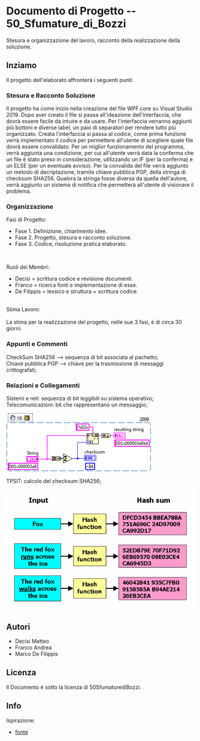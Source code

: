 # Documento di Progetto -- 50_Sfumature_di_Bozzi

Stesura e organizzazione del lavoro, racconto della realizzazione della soluzione.  <br/>

## Inziamo

Il progetto dell'elaborato affronterà i seguenti punti:

### Stesura e Racconto Soluzione 

Il progetto ha come inizio nella creazione del file WPF.core su Visual Studio 2019. Dopo aver creato il file si passa all'ideazione dell'interfaccia, che dovrà essere facile da intuire e da usare. Per l'interfaccia verranno aggiunti più bottoni e diverse label, un paio di separatori per rendere tutto più organizzato. Creata l'interfaccia si passa al codice, come prima funzione verrà implementato il codice per permettere all'utente di scegliere quale file dovrà essere convalidato. Per un miglior funzionamento del programma, verrà aggiunta una condizione, per cui all'utente verrà data la conferma che un file è stato preso in considerazione, utilizzando un IF (per la conferma) e un ELSE (per un eventuale avviso). Per la convalida del file verrà aggiunto un metodo di decriptazione, tramite chiave pubblica PGP, della stringa di checksum SHA256. Qualora la stringa fosse diversa da quella dell'autore, verrà aggiunto un sistema di notifica che permetterà all'utente di visionare il problema. 

### Organizzazione

Fasi di Progetto:

* Fase 1. Definizione, chiarimento idee.
* Fase 2. Progetto, stesura e racconto soluzione.
* Fase 3. Codice, risoluzione pratica elaborato.
<br/>

Ruoli dei Membri:

* Decisi = scrittura codice e revisione documenti.
* Franco = ricerca fonti e implementazione di esse.
* De Filippis = lessico e struttura + scrittura codice.

<br/>
Stima Lavoro:
<br/><br/>
La stima per la realizzazione del progetto, nelle sue 3 fasi, è di circa 30 giorni. 
 
### Appunti e Commenti

CheckSum SHA256 --> sequenza di bit associata al pachetto; <br/>
Chiave pubblica PGP --> chiave per la trasmissione di messaggi crittografati; <br/>

### Relazioni e Collegamenti

Sistemi e reti: sequenza di bit leggibili su sistema operativo; <br/>
Telecomunicazioni: bit che rappresentano un messaggio; <br/>

![](tele.png)

TPSIT: calcolo del checksum SHA256; <br/>

![](1.png)

## Autori

* Decisi Matteo
* Franco Andrea
* Marco De Filippis

## Licenza

Il Documento é sotto la licenza di 50SfumaturediBozzi.

## Info

Ispirazione:
* [fonte](https://gist.github.com/DomPizzie/7a5ff55ffa9081f2de27c315f5018afc)

